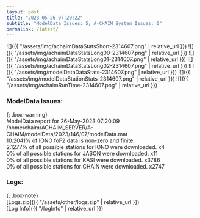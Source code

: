 ```yaml
---
layout: post
title: "2023-05-26 07:20:22"
subtitle: "ModelData Issues: 5; A-CHAIM System Issues: 0"
permalink: /latest/
---
```


![]({{ "/assets/img/achaimDataStatsShort-2314607.png" | relative_url }})
![]({{ "/assets/img/achaimDataStatsLong00-2314607.png" | relative_url }})
![]({{ "/assets/img/achaimDataStatsLong01-2314607.png" | relative_url }})
![]({{ "/assets/img/achaimDataStatsLong02-2314607.png" | relative_url }})
![]({{ "/assets/img/modelDataDataStats-2314607.png" | relative_url }})
![]({{ "/assets/img/modelDataStationStats-2314607.png" | relative_url }})
![]({{ "/assets/img/achaimRunTime-2314607.png" | relative_url }})


### ModelData Issues:  
  
{: .box-warning}  
 ModelData report for 26-May-2023 07:20:09   
 /home/chaim/ACHAIM_SERVER/A-CHAIM/modelData/2023/146/07/modelData.mat   
 10.2041% of IONO foF2 data is non-zero and finite.   
 2.1277% of all possible stations for IONO were downloaded. x4   
 0% of all possible stations for JASON were downloaded. x11   
 0% of all possible stations for KASI were downloaded. x3786   
 0% of all possible stations for CHAIN were downloaded. x2747   
  


### Logs:  
  
{: .box-note}  
[Logs.zip]({{ "/assets/other/logs.zip" | relative_url }})  
[Log Info]({{ "/logInfo" | relative_url }})  

